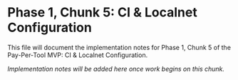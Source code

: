 # Phase 1, Chunk 5: CI & Localnet Configuration

This file will document the implementation notes for Phase 1, Chunk 5 of the Pay-Per-Tool MVP: CI & Localnet Configuration.

_Implementation notes will be added here once work begins on this chunk._
